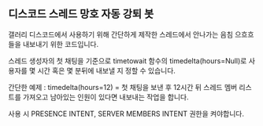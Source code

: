 ## 디스코드 스레드 망호 자동 강퇴 봇
갤러리 디스코드에서 사용하기 위해 간단하게 제작한 스레드에서 안나가는 음침 으흐흐들을 내보내기 위한 코드입니다.

스레드 생성자의 첫 채팅을 기준으로 timetowait 함수의 timedelta(hours=Null)로 사용자를 몇 시간 혹은 몇 분뒤에 내보낼 지 정할 수 있습니다.

간단한 예제 : timedelta(hours=12) = 첫 채팅을 보낸 후 12시간 뒤 스레드 멤버 리스트를 가져오고 남아있는 인원이 있다면 내보내는 작업을 합니다.

사용 시 PRESENCE INTENT, SERVER MEMBERS INTENT 권한을 켜야합니다.

